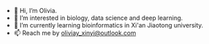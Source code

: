 - 👋 Hi, I’m Olivia.
- 👀 I’m interested in biology, data science and deep learning.
- 🌱 I’m currently learning bioinformatics in Xi'an Jiaotong university.
- 📫 Reach me by oliviay_xinyi@outlook.com

<!---
OliviaYXY/OliviaYXY is a ✨ special ✨ repository because its `README.md` (this file) appears on your GitHub profile.
You can click the Preview link to take a look at your changes.
--->
